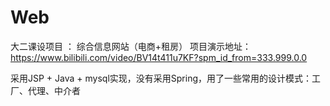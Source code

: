 # Web
大二课设项目 ： 综合信息网站（电商+租房）
项目演示地址： https://www.bilibili.com/video/BV14t411u7KF?spm_id_from=333.999.0.0

采用JSP + Java + mysql实现，没有采用Spring，用了一些常用的设计模式：工厂、代理、中介者
